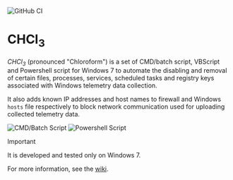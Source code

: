![GitHub CI](https://github.com/gyk4j/chcl3/actions/workflows/ci.yml/badge.svg)

# CHCl<sub>3</sub>

_CHCl<sub>3</sub>_ (pronounced "Chloroform") is a set of CMD/batch script, 
VBScript and Powershell script for Windows 7 to automate the disabling and 
removal of certain files, processes, services, scheduled tasks and registry keys 
associated with Windows telemetry data collection.

It also adds known IP addresses and host names to firewall and
Windows `hosts` file respectively to block network communication used for 
uploading collected telemetry data.

![CMD/Batch Script](../../wiki/assets/images/chcl3-cmd.png)
![Powershell Script](../../wiki/assets/images/chcl3-ps1.png)

> [!IMPORTANT]  
> It is developed and tested only on Windows 7.

For more information, see the [wiki][wiki].

[wiki]: https://github.com/gyk4j/chcl3/wiki
